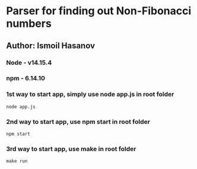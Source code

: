 # Parser for finding out Non-Fibonacci numbers

## Author: Ismoil Hasanov

### Node - v14.15.4

### npm - 6.14.10

### 1st way to start app, simply use node app.js in root folder

```
node app.js
```

### 2nd way to start app, use npm start in root folder

```
npm start
```

### 3rd way to start app, use make in root folder

```
make run
```
